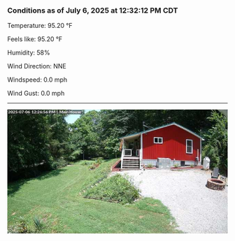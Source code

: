 ### Conditions as of July 6, 2025 at 12:32:12 PM CDT 

Temperature: 95.20 &deg;F

Feels like: 95.20 &deg;F

Humidity: 58%

Wind Direction: NNE

Windspeed: 0.0 mph

Wind Gust: 0.0 mph

---

<img src="./images/latest.jpeg"/>

